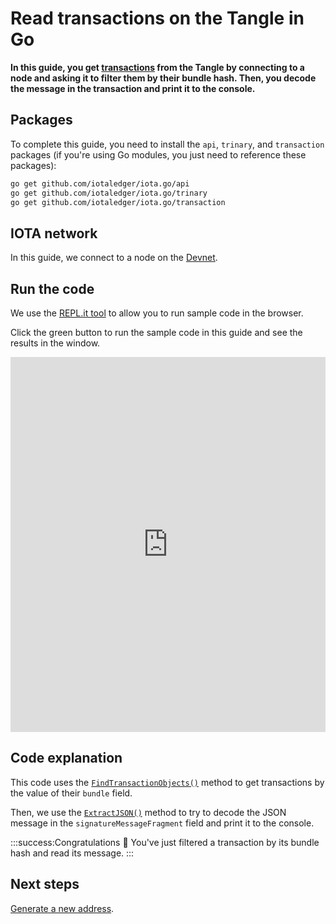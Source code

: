 # Read transactions on the Tangle in Go

**In this guide, you get [transactions](root://getting-started/0.1/transactions/transactions.md) from the Tangle by connecting to a node and asking it to filter them by their bundle hash. Then, you decode the message in the transaction and print it to the console.**

## Packages

To complete this guide, you need to install the `api`, `trinary`, and `transaction` packages (if you're using Go modules, you just need to reference these packages):

```bash
go get github.com/iotaledger/iota.go/api
go get github.com/iotaledger/iota.go/trinary
go get github.com/iotaledger/iota.go/transaction
```

## IOTA network

In this guide, we connect to a node on the [Devnet](root://getting-started/0.1/network/iota-networks.md#devnet).

## Run the code

We use the [REPL.it tool](https://repl.it) to allow you to run sample code in the browser.

Click the green button to run the sample code in this guide and see the results in the window.

<iframe height="600px" width="100%" src="https://repl.it/@jake91/Read-a-transaction-on-the-Tangle?lite=true" scrolling="no" frameborder="no" allowtransparency="true" allowfullscreen="true" sandbox="allow-forms allow-pointer-lock allow-popups allow-same-origin allow-scripts allow-modals"></iframe>

## Code explanation

This code uses the [`FindTransactionObjects()`](https://github.com/iotaledger/iota.js/blob/next/api_reference.md#module_core.findTransactionObjects) method to get transactions by the value of their `bundle` field.

Then, we use the [`ExtractJSON()`](https://github.com/iotaledger/iota.go/blob/master/.docs/iota.go/reference/transaction_extract_j_s_o_n.md) method to try to decode the JSON message in the `signatureMessageFragment` field and print it to the console.

:::success:Congratulations :tada:
You've just filtered a transaction by its bundle hash and read its message.
:::

## Next steps

[Generate a new address](../go/generate-an-address.md).

